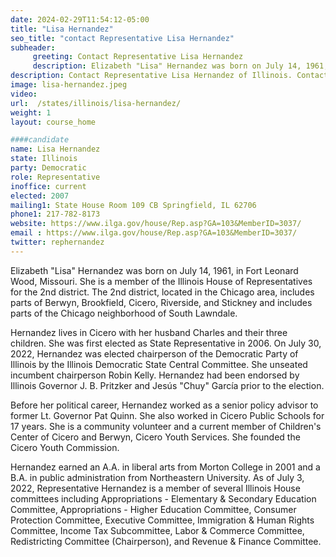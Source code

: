 ```yaml
---
date: 2024-02-29T11:54:12-05:00
title: "Lisa Hernandez"
seo_title: "contact Representative Lisa Hernandez"
subheader:
     greeting: Contact Representative Lisa Hernandez
     description: Elizabeth "Lisa" Hernandez was born on July 14, 1961, in Fort Leonard Wood, Missouri. She is a member of the Illinois House of Representatives for the 2nd district. The 2nd district, located in the Chicago area, includes parts of Berwyn, Brookfield, Cicero, Riverside, and Stickney and includes parts of the Chicago neighborhood of South Lawndale.
description: Contact Representative Lisa Hernandez of Illinois. Contact information for Lisa Hernandez includes email address, phone number, and mailing address.
image: lisa-hernandez.jpeg
video:
url:  /states/illinois/lisa-hernandez/
weight: 1
layout: course_home

####candidate
name: Lisa Hernandez
state: Illinois
party: Democratic
role: Representative
inoffice: current
elected: 2007
mailing1: State House Room 109 CB Springfield, IL 62706
phone1: 217-782-8173
website: https://www.ilga.gov/house/Rep.asp?GA=103&MemberID=3037/
email : https://www.ilga.gov/house/Rep.asp?GA=103&MemberID=3037/
twitter: rephernandez
---
```


Elizabeth "Lisa" Hernandez was born on July 14, 1961, in Fort Leonard Wood, Missouri. She is a member of the Illinois House of Representatives for the 2nd district. The 2nd district, located in the Chicago area, includes parts of Berwyn, Brookfield, Cicero, Riverside, and Stickney and includes parts of the Chicago neighborhood of South Lawndale.

Hernandez lives in Cicero with her husband Charles and their three children. She was first elected as State Representative in 2006. On July 30, 2022, Hernandez was elected chairperson of the Democratic Party of Illinois by the Illinois Democratic State Central Committee. She unseated incumbent chairperson Robin Kelly. Hernandez had been endorsed by Illinois Governor J. B. Pritzker and Jesús "Chuy" García prior to the election.

Before her political career, Hernandez worked as a senior policy advisor to former Lt. Governor Pat Quinn. She also worked in Cicero Public Schools for 17 years. She is a community volunteer and a current member of Children's Center of Cicero and Berwyn, Cicero Youth Services. She founded the Cicero Youth Commission.

Hernandez earned an A.A. in liberal arts from Morton College in 2001 and a B.A. in public administration from Northeastern University. As of July 3, 2022, Representative Hernandez is a member of several Illinois House committees including Appropriations - Elementary & Secondary Education Committee, Appropriations - Higher Education Committee, Consumer Protection Committee, Executive Committee, Immigration & Human Rights Committee, Income Tax Subcommittee, Labor & Commerce Committee, Redistricting Committee (Chairperson), and Revenue & Finance Committee.
